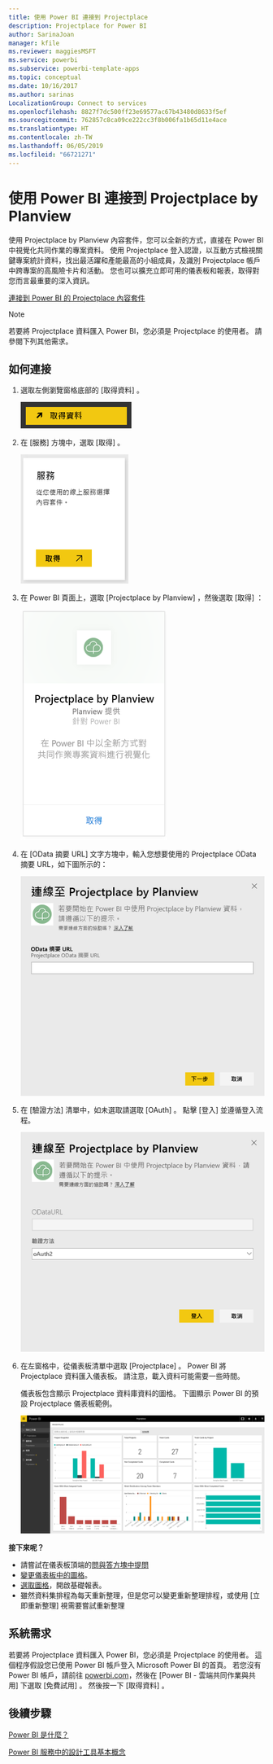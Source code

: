 ```yaml
---
title: 使用 Power BI 連接到 Projectplace
description: Projectplace for Power BI
author: SarinaJoan
manager: kfile
ms.reviewer: maggiesMSFT
ms.service: powerbi
ms.subservice: powerbi-template-apps
ms.topic: conceptual
ms.date: 10/16/2017
ms.author: sarinas
LocalizationGroup: Connect to services
ms.openlocfilehash: 8827f7dc500ff23e69577ac67b43480d8633f5ef
ms.sourcegitcommit: 762857c8ca09ce222cc3f8b006fa1b65d11e4ace
ms.translationtype: HT
ms.contentlocale: zh-TW
ms.lasthandoff: 06/05/2019
ms.locfileid: "66721271"
---
```

# <a name="connect-to-projectplace-by-planview-with-power-bi"></a>使用 Power BI 連接到 Projectplace by Planview
使用 Projectplace by Planview 內容套件，您可以全新的方式，直接在 Power BI 中視覺化共同作業的專案資料。 使用 Projectplace 登入認證，以互動方式檢視關鍵專案統計資料，找出最活躍和產能最高的小組成員，及識別 Projectplace 帳戶中跨專案的高風險卡片和活動。 您也可以擴充立即可用的儀表板和報表，取得對您而言最重要的深入資訊。

[連接到 Power BI 的 Projectplace 內容套件](https://app.powerbi.com/getdata/services/projectplace)

>[!NOTE]
>若要將 Projectplace 資料匯入 Power BI，您必須是 Projectplace 的使用者。 請參閱下列其他需求。

## <a name="how-to-connect"></a>如何連接
1. 選取左側瀏覽窗格底部的 [取得資料]  。
   
    ![](media/service-connect-to-projectplace/get.png)
2. 在 [服務]  方塊中，選取 [取得]  。
   
    ![](media/service-connect-to-projectplace/services.png)
3. 在 Power BI 頁面上，選取 [Projectplace by Planview]  ，然後選取 [取得]  ：  
   
    ![](media/service-connect-to-projectplace/projectplace.png)
4. 在 [OData 摘要 URL] 文字方塊中，輸入您想要使用的 Projectplace OData 摘要 URL，如下圖所示的：
   
    ![](media/service-connect-to-projectplace/params.png)
5. 在 [驗證方法] 清單中，如未選取請選取 [OAuth]  。 點擊 [登入]  並遵循登入流程。  
   
   ![](media/service-connect-to-projectplace/creds.png)
6. 在左窗格中，從儀表板清單中選取 [Projectplace]  。 Power BI 將 Projectplace 資料匯入儀表板。 請注意，載入資料可能需要一些時間。  
   
    儀表板包含顯示 Projectplace 資料庫資料的圖格。 下圖顯示 Power BI 的預設 Projectplace 儀表板範例。
   
    ![](media/service-connect-to-projectplace/dashboard.png)

**接下來呢？**

* 請嘗試在儀表板頂端的[問與答方塊中提問](consumer/end-user-q-and-a.md)
* [變更儀表板中的圖格](service-dashboard-edit-tile.md)。
* [選取圖格](consumer/end-user-tiles.md)，開啟基礎報表。
* 雖然資料集排程為每天重新整理，但是您可以變更重新整理排程，或使用 [立即重新整理]  視需要嘗試重新整理

## <a name="system-requirements"></a>系統需求
若要將 Projectplace 資料匯入 Power BI，您必須是 Projectplace 的使用者。 這個程序假設您已使用 Power BI 帳戶登入 Microsoft Power BI 的首頁。 若您沒有 Power BI 帳戶，請前往 [powerbi.com](https://powerbi.microsoft.com/get-started/)，然後在 [Power BI - 雲端共同作業與共用]  下選取 [免費試用]  。 然後按一下 [取得資料]  。

## <a name="next-steps"></a>後續步驟
[Power BI 是什麼？](power-bi-overview.md)

[Power BI 服務中的設計工具基本概念](service-basic-concepts.md)

